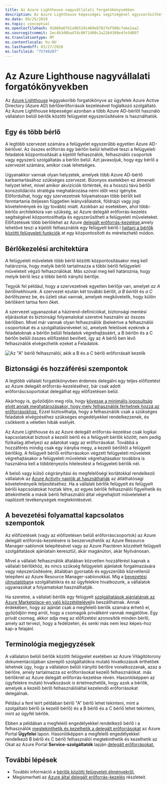 ```yaml
---
title: Az Azure Lighthouse nagyvállalati forgatókönyvekben
description: Az Azure Lighthouse képességei segítségével egyszerűsítheti a több Azure AD-bérlőt használó vállalaton belül a bérlők közötti felügyeletet.
ms.date: 09/25/2019
ms.topic: conceptual
ms.openlocfilehash: 91089a6fb1a965191489e87027ef508c7ebe2aa2
ms.sourcegitcommit: 2ec4b3d0bad7dc0071400c2a2264399e4fe34897
ms.translationtype: MT
ms.contentlocale: hu-HU
ms.lasthandoff: 03/27/2020
ms.locfileid: "75749207"
---
```

# <a name="azure-lighthouse-in-enterprise-scenarios"></a>Az Azure Lighthouse nagyvállalati forgatókönyvekben

Az [Azure Lighthouse](../overview.md) leggyakoribb forgatókönyve az ügyfelek Azure Active Directory (Azure AD) bérlőierőforrások kezelésével foglalkozó szolgáltató. Az Azure Lighthouse képességei azonban a több Azure AD-bérlőt használó vállalaton belüli bérlők közötti felügyelet egyszerűsítésére is használhatók.

## <a name="single-vs-multiple-tenants"></a>Egy és több bérlő

A legtöbb szervezet számára a felügyelet egyszerűbb egyetlen Azure AD-bérlővel. Az összes erőforrás egy bérlőn belül lehetővé teszi a felügyeleti feladatok központosítását a kijelölt felhasználók, felhasználói csoportok vagy egyszerű szolgáltatás a bérlőn belül. Azt javasoljuk, hogy egy bérlő a szervezet számára, amikor csak lehetséges.

Ugyanakkor vannak olyan helyzetek, amelyek több Azure AD-bérlő karbantartásához szükséges szervezet. Bizonyos esetekben ez átmeneti helyzet lehet, mivel amikor akvizíciók történtek, és a hosszú távú bérlői konszolidációs stratégia meghatározása némi időt vesz igénybe. Előfordulhat, hogy egy szervezetnek folyamatosan több bérlőt kell fenntartania (teljesen független leányvállalatok, földrajzi vagy jogi követelmények és így tovább) miatt. Azokban az esetekben, ahol több-bérlős architektúra van szükség, az Azure delegált erőforrás-kezelés segítségével központosíthatja és egyszerűsítheti a felügyeleti műveleteket. Előfizetések több bérlőlehet az Azure [delegált erőforrás-kezelése,](azure-delegated-resource-management.md)amely lehetővé teszi a kijelölt felhasználók egy felügyelt bérlő i [hajtani a bérlők közötti felügyeleti funkciók](cross-tenant-management-experience.md) at egy központosított és méretezhető módon.

## <a name="tenant-management-architecture"></a>Bérlőkezelési architektúra

A felügyeleti műveletek több bérlő közötti központosításakor meg kell határoznia, hogy melyik bérlő tartalmazza a többi bérlő felügyeleti műveleteit végző felhasználókat. Más szóval meg kell határoznia, hogy melyik bérlő lesz a többi bérlő irányító bérlője.

Tegyük fel például, hogy a szervezetnek egyetlen bérlője van, amelyet *az A bérlőnek*hívunk. A szervezet ezután két további bérlőt, *a B bérlőt* és *a C bérlőt*szerez be, és üzleti okai vannak, amelyek megkövetelik, hogy külön bérlőként tartsa fenn őket.

A szervezet ugyanazokat a házirend-definíciókat, biztonsági mentési eljárásokat és biztonsági folyamatokat szeretné használni az összes bérlőben. Mivel már vannak olyan felhasználók (beleértve a felhasználói csoportokat és a szolgáltatásnéveket is), amelyek felelősek ezeknek a feladatoknak a bérlőn belüli feladatok végrehajtásáért, a B bérlőn és a C bérlőn belüli összes előfizetést beviheti, így az A bérlő ben lévő felhasználók elvégezhetik ezeket a Feladatok.

![Az "A" bérlő felhasználói, akik a B és a C bérlő erőforrásait kezelik](../media/enterprise-azure-lighthouse.jpg)

## <a name="security-and-access-considerations"></a>Biztonsági és hozzáférési szempontok

A legtöbb vállalati forgatókönyvben érdemes delegálni egy teljes előfizetést az Azure delegált erőforrás-kezeléséhez, bár csak adott erőforráscsoportokat delegálhat egy előfizetésen belül.

Akárhogy is, győződjön meg róla, hogy [kövesse a minimális jogosultság elvét annak meghatározásakor, hogy mely felhasználók férhetnek hozzá az erőforrásokhoz.](recommended-security-practices.md#assign-permissions-to-groups-using-the-principle-of-least-privilege) Ezzel biztosíthatja, hogy a felhasználók csak a szükséges feladatok elvégzéséhez szükséges engedélyekkel rendelkezzenek, és csökkenti a véletlen hibák esélyét.

Az Azure Lighthouse és az Azure delegált erőforrás-kezelése csak logikai kapcsolatokat biztosít a kezelő bérlő és a felügyelt bérlők között, nem pedig fizikailag áthelyezi az adatokat vagy az erőforrásokat. Továbbá a hozzáférés mindig csak egy irányba megy, a kezelő bérlőtől a felügyelt bérlőkig.  A felügyelt bérlői erőforrásokon végzett felügyeleti műveletek végrehajtásakor a felügyeleti műveletek végrehajtásakor továbbra is használnia kell a többtényezős hitelesítést a felügyeleti bérlők nél.

A belső vagy külső cégirányítási és megfelelőségi korlátokkal rendelkező vállalatok az [Azure Activity naplók at használhatják](../../azure-monitor/platform/platform-logs-overview.md) az átláthatósági követelményeik teljesítéséhez. Ha a vállalati bérlők felügyelt és felügyelt bérlői kapcsolatokat hoztak létre, az egyes bérlők felhasználói figyelhetik és áttekinthetik a másik bérlő felhasználói által végrehajtott műveleteket a naplózott tevékenységek megtekintésével.

## <a name="onboarding-process-considerations"></a>A bevezetési folyamattal kapcsolatos szempontok

Az előfizetések (vagy az előfizetésen belüli erőforráscsoportok) az Azure delegált erőforrás-kezelésére is beszervezhetők az Azure Resource Manager-sablonok telepítésével vagy az Azure Piactéren közzétett felügyelt szolgáltatások ajánlatain keresztül, akár magánúton, akár Nyilvánosan.

Mivel a vállalati felhasználók általában közvetlen hozzáférést kapnak a vállalati bérlőkhöz, és nincs szükség felügyeleti ajánlatok forgalmazására vagy népszerűsítésére, általában gyorsabb és egyszerűbb közvetlenül telepíteni az Azure Resource Manager-sablonokkal. Míg a [bevezetési útmutatóban](../how-to/onboard-customer.md)a szolgáltatókra és az ügyfelekre hivatkozunk, a vállalatok ugyanazokat a folyamatokat használhatják.

Ha szeretné, a vállalati bérlők egy felügyelt [szolgáltatások ajánlatának az Azure Marketplace-en való közzétételével](../how-to/publish-managed-services-offers.md)is beszállhatnak. Annak érdekében, hogy az ajánlat csak a megfelelő bérlők számára érhető el, győződjön meg arról, hogy a csomagok privátként vannak megjelölve. Egy privát csomag, akkor adja meg az előfizetési azonosítók minden bérlő, amely azt tervezi, hogy a fedélzeten, és senki más nem lesz képes-hoz kap-a felajánl.

## <a name="terminology-notes"></a>Terminológia megjegyzések

A vállalaton belüli bérlők közötti felügyelet esetében az Azure Világítótorony dokumentációjában szereplő szolgáltatókra mutató hivatkozások érthetőek lehetnek úgy, hogy a vállalaton belüli irányító bérlőre vonatkozzanak, azaz a bérlőre, amely tartalmazza az erőforrásokat kezelő felhasználókat. más bérlőknél az Azure delegált erőforrás-kezelése révén. Hasonlóképpen az ügyfelekre mutató hivatkozások is értelmezhetők, hogy azok a bérlők, amelyek a kezelő bérlő felhasználóiáltal kezelendő erőforrásokat delegálnak.

Például a fent leírt példában bérlő "A" bérlő lehet tekinteni, mint a szolgáltató bérlő (a kezelő bérlő) és a B bérlő és a C bérlő lehet tekinteni, mint az ügyfél bérlők.

Ebben a példában a megfelelő engedélyekkel rendelkező bérlő i a felhasználók [megtekinthetik és kezelhetik a delegált erőforrásokat](../how-to/view-manage-customers.md) az Azure Portal **Ügyfelei** lapon. Hasonlóképpen a megfelelő engedélyekkel rendelkező B bérlő és C bérlő felhasználói megtekinthetik és kezelhetik az Okat az Azure Portal **Service-szolgáltatók** lapján [delegált erőforrásokat.](../how-to/view-manage-service-providers.md)

## <a name="next-steps"></a>További lépések

- További információ a [bérlők közötti felügyeleti élményekről.](cross-tenant-management-experience.md)
- Megismerheti az [Azure által delegált erőforrás-kezelés](azure-delegated-resource-management.md) részleteit.